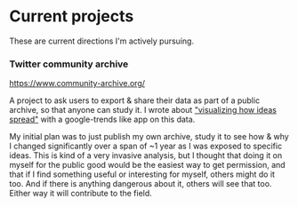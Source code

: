 # Current projects

These are current directions I'm actively pursuing.

### Twitter community archive

https://www.community-archive.org/

A project to ask users to export & share their data as part of a public archive, so that anyone can study it. I wrote about ["visualizing how ideas spread"](https://github.com/TheExGenesis/community-archive/wiki/Exploring-historical-trends-in-the-community-archive) with a google-trends like app on this data.

My initial plan was to just publish my own archive, study it to see how & why I changed significantly over a span of ~1 year as I was exposed to specific ideas. This is kind of a very invasive analysis, but I thought that doing it on myself for the public good would be the easiest way to get permission, and that if I find something useful or interesting for myself, others might do it too. And if there is anything dangerous about it, others will see that too. Either way it will contribute to the field.
